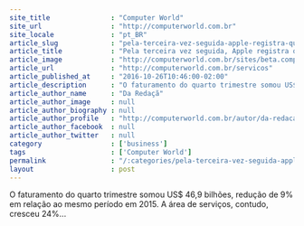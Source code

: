 ```yaml
---
site_title               : "Computer World"
site_url                 : "http://computerworld.com.br"
site_locale              : "pt_BR"
article_slug             : "pela-terceira-vez-seguida-apple-registra-queda-na-receita-do-trimestre"
article_title            : "Pela terceira vez seguida, Apple registra queda na receita do trimestre"
article_image            : "http://computerworld.com.br/sites/beta.computerworld.com.br/files/news_articles/iphone_cases_2.jpg"
article_url              : "http://computerworld.com.br/servicos"
article_published_at     : "2016-10-26T10:46:00-02:00"
article_description      : "O faturamento do quarto trimestre somou US$ 46,9 bilhões, redução de 9% em relação ao mesmo período em 2015. A área de serviços, contudo, cresceu 24%..."
article_author_name      : "Da Redaçã"
article_author_image     : null
article_author_biography : null
article_author_profile   : "http://computerworld.com.br/autor/da-redacao"
article_author_facebook  : null
article_author_twitter   : null
category                 : ['business']
tags                     : ['Computer World']
permalink                : "/:categories/pela-terceira-vez-seguida-apple-registra-queda-na-receita-do-trimestre/"
layout                   : post
---
```


O faturamento do quarto trimestre somou US$ 46,9 bilhões, redução de 9% em relação ao mesmo período em 2015. A área de serviços, contudo, cresceu 24%...
